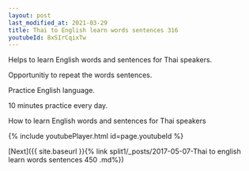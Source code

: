```yaml
---
layout: post
last_modified_at: 2021-03-29
title: Thai to English learn words sentences 316 
youtubeId: 8xSIrCqixTw
---
```

 
 
Helps to learn English words and sentences for Thai speakers.

Opportunitiy to repeat the words sentences. 

Practice English language. 
 
10 minutes practice every day. 
 
How to learn English words and sentences for Thai speakers 
 
{% include youtubePlayer.html id=page.youtubeId %}
 
 
[Next]({{ site.baseurl }}{% link  split1/_posts/2017-05-07-Thai to english learn words sentences 450 .md%})
 
